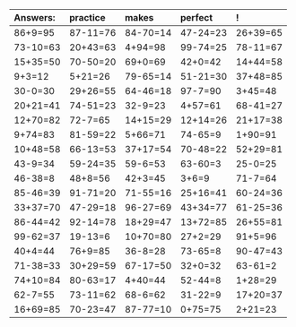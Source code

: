 | Answers: | practice | makes | perfect | ! |
| :--- | :--- | :--- | :--- | :--- |
| 86+9=95 | 87-11=76 | 84-70=14 | 47-24=23 | 26+39=65 | 
| 73-10=63 | 20+43=63 | 4+94=98 | 99-74=25 | 78-11=67 | 
| 15+35=50 | 70-50=20 | 69+0=69 | 42+0=42 | 14+44=58 | 
| 9+3=12 | 5+21=26 | 79-65=14 | 51-21=30 | 37+48=85 | 
| 30-0=30 | 29+26=55 | 64-46=18 | 97-7=90 | 3+45=48 | 
| 20+21=41 | 74-51=23 | 32-9=23 | 4+57=61 | 68-41=27 | 
| 12+70=82 | 72-7=65 | 14+15=29 | 12+14=26 | 21+17=38 | 
| 9+74=83 | 81-59=22 | 5+66=71 | 74-65=9 | 1+90=91 | 
| 10+48=58 | 66-13=53 | 37+17=54 | 70-48=22 | 52+29=81 | 
| 43-9=34 | 59-24=35 | 59-6=53 | 63-60=3 | 25-0=25 | 
| 46-38=8 | 48+8=56 | 42+3=45 | 3+6=9 | 71-7=64 | 
| 85-46=39 | 91-71=20 | 71-55=16 | 25+16=41 | 60-24=36 | 
| 33+37=70 | 47-29=18 | 96-27=69 | 43+34=77 | 61-25=36 | 
| 86-44=42 | 92-14=78 | 18+29=47 | 13+72=85 | 26+55=81 | 
| 99-62=37 | 19-13=6 | 10+70=80 | 27+2=29 | 91+5=96 | 
| 40+4=44 | 76+9=85 | 36-8=28 | 73-65=8 | 90-47=43 | 
| 71-38=33 | 30+29=59 | 67-17=50 | 32+0=32 | 63-61=2 | 
| 74+10=84 | 80-63=17 | 4+40=44 | 52-44=8 | 1+28=29 | 
| 62-7=55 | 73-11=62 | 68-6=62 | 31-22=9 | 17+20=37 | 
| 16+69=85 | 70-23=47 | 87-77=10 | 0+75=75 | 2+21=23 | 
